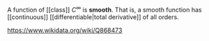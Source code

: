 A function of [[class]] $C^{\infty}$ is **smooth**. That is, a smooth function has [[continuous]] [[differentiable|total derivative]] of all orders.

https://www.wikidata.org/wiki/Q868473
